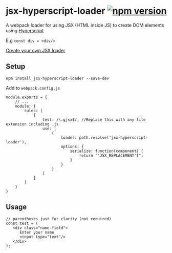 # jsx-hyperscript-loader [![npm version](https://badge.fury.io/js/jsx-hyperscript-loader.svg)](https://badge.fury.io/js/jsx-hyperscript-loader)

A webpack loader for using JSX (HTML inside JS) to create DOM elements using [Hyperscript](https://www.npmjs.com/package/hyperscript)

E.g `const div = <div/>`

[Create your own JSX loader](https://github.com/nik-m2/generic-jsx-loader)

## Setup

`npm install jsx-hyperscript-loader --save-dev`

Add to `webpack.config.js`
```
module.exports = {
    // ...
    module: {
        rules: [
            {
                test: /\.gjsx$/, //Replace this with any file extension including .js
                use: [
                    {
                        loader: path.resolve('jsx-hyperscript-loader'),
                        options: {
                            serialize: function(component) {
                                return "'JSX_REPLACEMENT'[";
                            }
                        }
                    }
                ]
            }
        ]
    }
}
```

## Usage

```
// parentheses just for clarity (not required) 
const test = (
   <div class="name-field">
      Enter your name
      <input type="text"/>
   </div>
);
```

